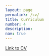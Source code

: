 ```yaml
---
layout: page
permalink: /cv/
title: Curriculum
number: 4
description: 
nav: true
---
```


[Link to CV](https://lulaporto.github.io/assets/pdf/CV_ingles.pdf)